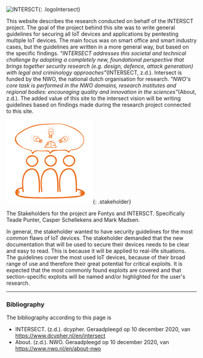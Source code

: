 
![INTERSCT](/assets/images/intersectlogo.png){: .logoIntersect}

This website describes the research conducted on behalf of the INTERSCT project. The goal of the project behind this site was to write general guidelines for securing all IoT devices and applications by pentesting multiple IoT devices. The main focus was on smart office and smart industry cases, but the guidelines are written in a more general way, but based on the specific findings. *"INTERSECT addresses this societal and technical challenge by adopting a completely new, foundational perspective that brings together security research (e.g. design, defence, attack generation) with legal and criminology approaches"*(INTERSECT, z.d.). Intersect is funded by the NWO, the national dutch organisation for research. *"NWO's core task is performed in the NWO domains, research institutes and regional bodies: encouraging quality and innovation in the sciences"*(About, z.d.). The added value of this site to the intersect vision will be writing guidelines based on findings made during the research project connected to this site.

![INTERSCT](/assets/images/stakeholder.png){: .stakeholder}

The Stakeholders for the project are Fontys and INTERSCT. Specifically Teade Punter, Casper Schellekens and Mark Madsen.

In general, the stakeholder wanted to have security guidelines for the most common flaws of IoT devices. The stakeholder demanded that the new documentation that will be used to secure their devices needs to be clear and easy to read. This is because it will be applied to real-life situations. The guidelines cover the most used IoT devices, because of their broad range of use and therefore their great potential for critical exploits. It is expected that the most commonly found exploits are covered and that section-specific exploits will be named and/or highlighted for the user's research.

---

### Bibliography

The bibliography according to this page is

- INTERSECT. (z.d.). dcypher. Geraadpleegd op 10 december 2020, van https://www.dcypher.nl/en/intersect
- About. (z.d.). NWO. Geraadpleegd op 10 december 2020, van https://www.nwo.nl/en/about-nwo
